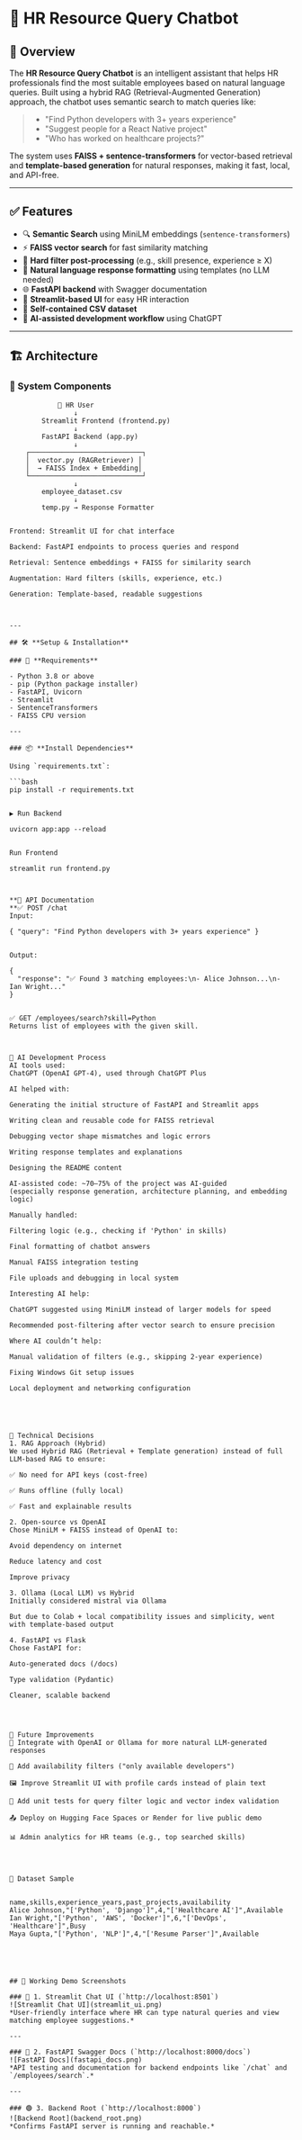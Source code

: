 # 🤖 HR Resource Query Chatbot

## 📘 Overview

The **HR Resource Query Chatbot** is an intelligent assistant that helps HR professionals find the most suitable employees based on natural language queries. Built using a hybrid RAG (Retrieval-Augmented Generation) approach, the chatbot uses semantic search to match queries like:

> - "Find Python developers with 3+ years experience"  
> - "Suggest people for a React Native project"  
> - "Who has worked on healthcare projects?"

The system uses **FAISS + sentence-transformers** for vector-based retrieval and **template-based generation** for natural responses, making it fast, local, and API-free.

---

## ✅ Features

- 🔍 **Semantic Search** using MiniLM embeddings (`sentence-transformers`)
- ⚡ **FAISS vector search** for fast similarity matching
- 🔧 **Hard filter post-processing** (e.g., skill presence, experience ≥ X)
- 🧾 **Natural language response formatting** using templates (no LLM needed)
- 🌐 **FastAPI backend** with Swagger documentation
- 💬 **Streamlit-based UI** for easy HR interaction
- 📁 **Self-contained CSV dataset**
- 🧠 **AI-assisted development workflow** using ChatGPT

---

## 🏗️ Architecture

### 🔹 System Components

```plaintext
            🧑 HR User
                ↓
        Streamlit Frontend (frontend.py)
                ↓
        FastAPI Backend (app.py)
                ↓
    ┌────────────────────────────┐
    │  vector.py (RAGRetriever) │
    │  → FAISS Index + Embedding│
    └────────────────────────────┘
                ↓
        employee_dataset.csv
                ↓
        temp.py → Response Formatter


Frontend: Streamlit UI for chat interface

Backend: FastAPI endpoints to process queries and respond

Retrieval: Sentence embeddings + FAISS for similarity search

Augmentation: Hard filters (skills, experience, etc.)

Generation: Template-based, readable suggestions



---

## 🛠️ **Setup & Installation**

### 🔧 **Requirements**

- Python 3.8 or above
- pip (Python package installer)
- FastAPI, Uvicorn
- Streamlit
- SentenceTransformers
- FAISS CPU version

---

### 📦 **Install Dependencies**

Using `requirements.txt`:

```bash
pip install -r requirements.txt


▶️ Run Backend

uvicorn app:app --reload


Run Frontend

streamlit run frontend.py



**🔌 API Documentation
**✅ POST /chat
Input:

{ "query": "Find Python developers with 3+ years experience" }


Output:

{
  "response": "✅ Found 3 matching employees:\n- Alice Johnson...\n- Ian Wright..."
}


✅ GET /employees/search?skill=Python
Returns list of employees with the given skill.



🧠 AI Development Process
AI tools used:
ChatGPT (OpenAI GPT-4), used through ChatGPT Plus

AI helped with:

Generating the initial structure of FastAPI and Streamlit apps

Writing clean and reusable code for FAISS retrieval

Debugging vector shape mismatches and logic errors

Writing response templates and explanations

Designing the README content

AI-assisted code: ~70–75% of the project was AI-guided
(especially response generation, architecture planning, and embedding logic)

Manually handled:

Filtering logic (e.g., checking if 'Python' in skills)

Final formatting of chatbot answers

Manual FAISS integration testing

File uploads and debugging in local system

Interesting AI help:

ChatGPT suggested using MiniLM instead of larger models for speed

Recommended post-filtering after vector search to ensure precision

Where AI couldn’t help:

Manual validation of filters (e.g., skipping 2-year experience)

Fixing Windows Git setup issues

Local deployment and networking configuration





🧠 Technical Decisions
1. RAG Approach (Hybrid)
We used Hybrid RAG (Retrieval + Template generation) instead of full LLM-based RAG to ensure:

✅ No need for API keys (cost-free)

✅ Runs offline (fully local)

✅ Fast and explainable results

2. Open-source vs OpenAI
Chose MiniLM + FAISS instead of OpenAI to:

Avoid dependency on internet

Reduce latency and cost

Improve privacy

3. Ollama (Local LLM) vs Hybrid
Initially considered mistral via Ollama

But due to Colab + local compatibility issues and simplicity, went with template-based output

4. FastAPI vs Flask
Chose FastAPI for:

Auto-generated docs (/docs)

Type validation (Pydantic)

Cleaner, scalable backend




🔮 Future Improvements
💬 Integrate with OpenAI or Ollama for more natural LLM-generated responses

🧠 Add availability filters ("only available developers")

🖼️ Improve Streamlit UI with profile cards instead of plain text

🧪 Add unit tests for query filter logic and vector index validation

📤 Deploy on Hugging Face Spaces or Render for live public demo

📊 Admin analytics for HR teams (e.g., top searched skills)




📁 Dataset Sample


name,skills,experience_years,past_projects,availability
Alice Johnson,"['Python', 'Django']",4,"['Healthcare AI']",Available
Ian Wright,"['Python', 'AWS', 'Docker']",6,"['DevOps', 'Healthcare']",Busy
Maya Gupta,"['Python', 'NLP']",4,"['Resume Parser']",Available





## 📸 Working Demo Screenshots

### 💬 1. Streamlit Chat UI (`http://localhost:8501`)
![Streamlit Chat UI](streamlit_ui.png)  
*User-friendly interface where HR can type natural queries and view matching employee suggestions.*

---

### 🧪 2. FastAPI Swagger Docs (`http://localhost:8000/docs`)
![FastAPI Docs](fastapi_docs.png)  
*API testing and documentation for backend endpoints like `/chat` and `/employees/search`.*

---

### 🟢 3. Backend Root (`http://localhost:8000`)
![Backend Root](backend_root.png)  
*Confirms FastAPI server is running and reachable.*
